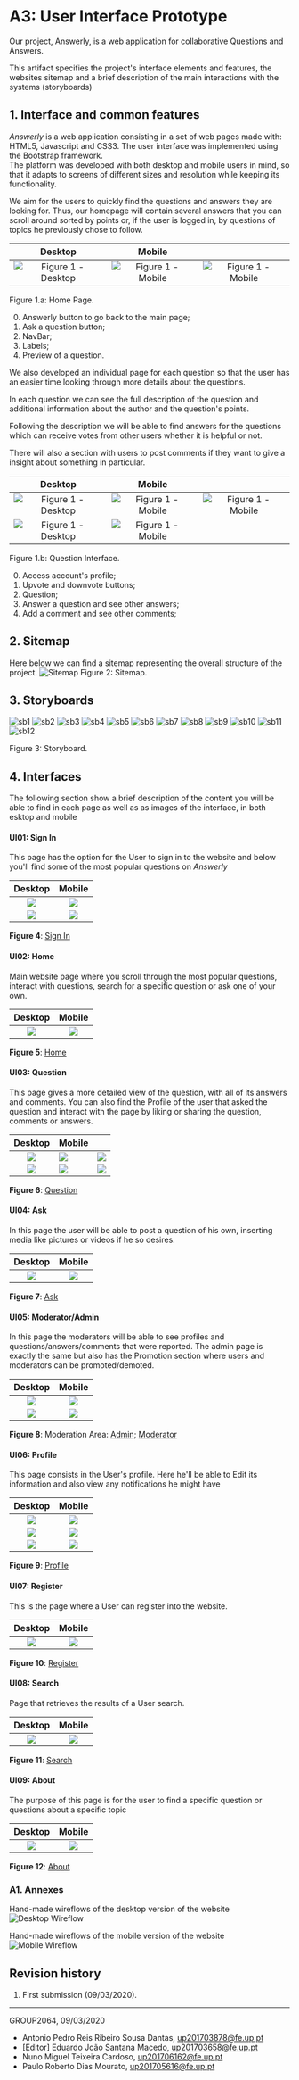 # A3: User Interface Prototype

Our project, Answerly, is a web application for collaborative Questions and Answers.

This artifact specifies the project's interface elements and features, the websites sitemap and a brief description of the main interactions with the systems (storyboards)

## 1. Interface and common features

*Answerly* is a web application consisting in a set of web pages made with: HTML5, Javascript and CSS3. The user interface was implemented using the Bootstrap framework.  
The platform was developed with both desktop and mobile users in mind, so that it adapts to screens of different sizes and resolution while keeping its functionality.

We aim for the users to quickly find the questions and answers they are looking for. Thus, our homepage will contain several answers that you can scroll around sorted by points or, if the user is logged in, by questions of topics he previously chose to follow.

Desktop           |  Mobile | |
:-------------------------:|:-------------------------:|:-------------------------:
![Figure 1 - Desktop](./screenshots/HOME_D4.PNG) | ![Figure 1 - Mobile](./screenshots/HOME_M4.1.PNG) | ![Figure 1 - Mobile](./screenshots/HOME_M4.2.PNG) 

Figure 1.a: Home Page.

0. Answerly button to go back to the main page;
1. Ask a question button;
2. NavBar;
3. Labels;
4. Preview of a question.


We also developed an individual page for each question so that the user has an easier time looking through more details about the questions.

In each question we can see the full description of the question and additional information about the author and the question's points.

Following the description we will be able to find answers for the questions which can receive votes from other users whether it is helpful or not.

There will also a section with users to post comments if they want to give a insight about something in particular. 

|Desktop | Mobile | |
|:-------------------------:|:-------------------------:|:-------------------------:|
| ![Figure 1 - Desktop](./screenshots/question_D4.1.PNG) | ![Figure 1 - Mobile](./screenshots/question_M4.1.PNG) | ![Figure 1 - Mobile](./screenshots/question_M4.2.PNG) |
| ![Figure 1 - Desktop](./screenshots/question_D4.2.PNG) | ![Figure 1 - Mobile](./screenshots/question_M4.3.PNG) 

Figure 1.b: Question Interface.

0. Access account's profile;
1. Upvote and downvote buttons;
2. Question;
3. Answer a question and see other answers;
4. Add a comment and see other comments;

## 2. Sitemap

Here below we can find a sitemap representing the overall structure of the project.
![Sitemap](./screenshots/Sitemap.png)
Figure 2: Sitemap.



## 3. Storyboards

![sb1](./screenshots/index_D_1_sb.PNG)
![sb2](./screenshots/index_D_2_sb.jpg)
![sb3](./screenshots/reg_D_sb.PNG)
![sb4](./screenshots/HOME_D_sb.PNG)
![sb5](./screenshots/search_D_sb.PNG)
![sb6](./screenshots/question_D1_sb.jpeg)
![sb7](./screenshots/question_D2_sb.jpeg)
![sb8](./screenshots/profile_D1_sb.PNG)
![sb9](./screenshots/profile_D2_sb.PNG)
![sb10](./screenshots/profile_D3_sb.PNG)
![sb11](./screenshots/Ask_D_sb.PNG)
![sb12](./screenshots/about_D_sb.PNG)

Figure 3: Storyboard.

## 4. Interfaces

The following section show a brief description of the content you will be able to find in each page as well as as images of the interface, in both  esktop and mobile

#### UI01: Sign In
This page has the option for the User to sign in to the website and below you'll find some of the most popular questions on *Answerly*

Desktop           |  Mobile
:-------------------------:|:-------------------------:
![](./screenshots/index_D_1.PNG)  |  ![](./screenshots/index_M_1.PNG)  | 
![](./screenshots/index_D_2.PNG)  |  ![](./screenshots/index_M_2.PNG)  | 

**Figure 4**: [Sign In](http://lbaw2064-piu.lbaw-prod.fe.up.pt/index.php)

#### UI02: Home
Main website page where you scroll through the most popular questions, interact with questions, search for a specific question or ask one of your own.

Desktop           |  Mobile
:-------------------------:|:-------------------------:
![](./screenshots/HOME_D.PNG)  |  ![](./screenshots/HOME_M.PNG)

**Figure 5**: [Home](http://lbaw2064-piu.lbaw-prod.fe.up.pt/pages/home.php)

#### UI03: Question
This page gives a more detailed view of the question, with all of its answers and comments. You can also find the Profile of the user that asked the question and interact with the page by liking or sharing the question, comments or answers.


Desktop           |  Mobile |  |
:-------------------------:|:-------------------------|:-------------------------:
![](./screenshots/question_D1.PNG)  |  ![](./screenshots/question_M1.PNG) | ![](./screenshots/question_M2.PNG) |
![](./screenshots/question_D2.PNG)  | ![](./screenshots/question_M3.PNG) | ![](./screenshots/question_M4.PNG) |

**Figure 6**: [Question](http://lbaw2064-piu.lbaw-prod.fe.up.pt/pages/question.php)

#### UI04: Ask
In this page the user will be able to post a question of his own, inserting media like pictures or videos if he so desires.

Desktop           |  Mobile
:-------------------------:|:-------------------------:
![](./screenshots/Ask_D.PNG)  |  ![](./screenshots/Ask_M.PNG) |

**Figure 7**: [Ask](http://lbaw2064-piu.lbaw-prod.fe.up.pt/pages/ask.php)

#### UI05: Moderator/Admin
In this page the moderators will be able to see profiles and questions/answers/comments that were reported. The admin page is exactly the same but also has the Promotion section where users and moderators can be promoted/demoted.

Desktop           |  Mobile
:-------------------------:|:-------------------------:
![](./screenshots/Mod_D.PNG)  |  ![](./screenshots/mod_M.PNG) |
![](./screenshots/admin_D.PNG)  |  ![](./screenshots/admin_M.PNG) |

**Figure 8**: Moderation Area: [Admin](http://lbaw2064-piu.lbaw-prod.fe.up.pt/pages/admin.php);
[Moderator](http://lbaw2064-piu.lbaw-prod.fe.up.pt/pages/moderator.php)

#### UI06: Profile
This page consists in the User's profile. Here he'll be able to Edit its information and also view any notifications he might have

Desktop           |  Mobile
:-------------------------:|:-------------------------:
![](./screenshots/profile_D1.PNG)  |  ![](./screenshots/profile_M1.PNG) |
![](./screenshots/profile_D2.PNG)  |  ![](./screenshots/profile_M2.PNG) |
![](./screenshots/profile_D3.PNG)  |  ![](./screenshots/profile_M3.PNG) |

**Figure 9**: [Profile](http://lbaw2064-piu.lbaw-prod.fe.up.pt/pages/profile.php)

#### UI07: Register
This is the page where a User can register into the website.

Desktop           |  Mobile
:-------------------------:|:-------------------------:
![](./screenshots/reg_D.PNG)  |  ![](./screenshots/reg_M.PNG) |

**Figure 10**: [Register](http://lbaw2064-piu.lbaw-prod.fe.up.pt/pages/register.php)

#### UI08: Search
Page that retrieves the results of a User search.

Desktop           |  Mobile
:-------------------------:|:-------------------------:
![](./screenshots/search_D.PNG) |  ![](./screenshots/search_M.PNG) |

**Figure 11**: [Search](http://lbaw2064-piu.lbaw-prod.fe.up.pt/pages/search.php)

#### UI09: About

The purpose of this page is for the user to find a specific question or questions about a specific topic

Desktop           |  Mobile
:-------------------------:|:-------------------------:
![](./screenshots/about_D.PNG)  | ![](./screenshots/about_M.PNG) |

**Figure 12**: [About](http://lbaw2064-piu.lbaw-prod.fe.up.pt/pages/about.php)





### A1. Annexes
Hand-made wireflows of the desktop version of the website
![Desktop Wireflow](./screenshots/desktop-wireflow.JPG)

Hand-made wireflows of the mobile version of the website
![Mobile Wireflow](./screenshots/mobile-wireflow.jpg)


## Revision history
1. First submission (09/03/2020).

------

GROUP2064, 09/03/2020

- Antonio Pedro Reis Ribeiro Sousa Dantas, up201703878@fe.up.pt
- [Editor] Eduardo João Santana Macedo, up201703658@fe.up.pt
- Nuno Miguel Teixeira Cardoso, up201706162@fe.up.pt
- Paulo Roberto Dias Mourato, up201705616@fe.up.pt

